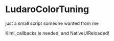 # LudaroColorTuning
just a small script someone wanted from me


Kimi_callbacks is needed, and NativeUIReloaded!
